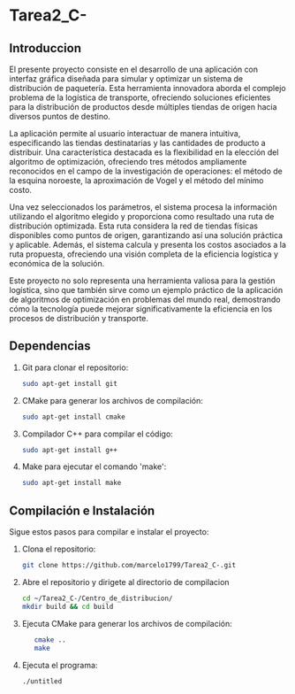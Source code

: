 # Tarea2_C-

## Introduccion

El presente proyecto consiste en el desarrollo de una aplicación con interfaz gráfica diseñada para simular y optimizar un sistema de distribución de paquetería. Esta herramienta innovadora aborda el complejo problema de la logística de transporte, ofreciendo soluciones eficientes para la distribución de productos desde múltiples tiendas de origen hacia diversos puntos de destino.

La aplicación permite al usuario interactuar de manera intuitiva, especificando las tiendas destinatarias y las cantidades de producto a distribuir. Una característica destacada es la flexibilidad en la elección del algoritmo de optimización, ofreciendo tres métodos ampliamente reconocidos en el campo de la investigación de operaciones: el método de la esquina noroeste, la aproximación de Vogel y el método del mínimo costo.

Una vez seleccionados los parámetros, el sistema procesa la información utilizando el algoritmo elegido y proporciona como resultado una ruta de distribución optimizada. Esta ruta considera la red de tiendas físicas disponibles como puntos de origen, garantizando así una solución práctica y aplicable. Además, el sistema calcula y presenta los costos asociados a la ruta propuesta, ofreciendo una visión completa de la eficiencia logística y económica de la solución.

Este proyecto no solo representa una herramienta valiosa para la gestión logística, sino que también sirve como un ejemplo práctico de la aplicación de algoritmos de optimización en problemas del mundo real, demostrando cómo la tecnología puede mejorar significativamente la eficiencia en los procesos de distribución y transporte.

## Dependencias 

1. Git para clonar el repositorio:
   ```bash
   sudo apt-get install git

2. CMake para generar los archivos de compilación:
   ```bash
   sudo apt-get install cmake

3. Compilador C++ para compilar el código:
   ```bash
   sudo apt-get install g++

4. Make para ejecutar el comando 'make':
   ```bash
   sudo apt-get install make


## Compilación e Instalación

Sigue estos pasos para compilar e instalar el proyecto:

1. Clona el repositorio:
   ```bash
   git clone https://github.com/marcelo1799/Tarea2_C-.git

2. Abre el repositorio y dirigete al directorio de compilacion
   ```bash
   cd ~/Tarea2_C-/Centro_de_distribucion/
   mkdir build && cd build

3. Ejecuta CMake para generar los archivos de compilación:
   ```bash
      cmake ..
      make

4. Ejecuta el programa:
    ```bash
   ./untitled
